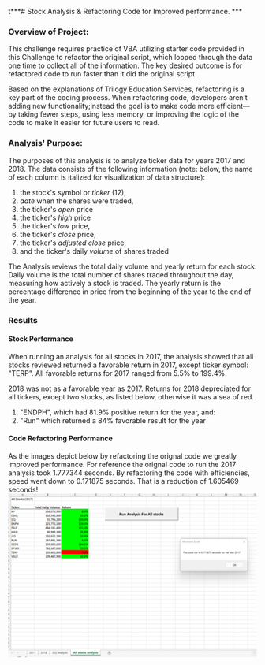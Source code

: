 t***# Stock Analysis & Refactoring Code for Improved performance.  ***

### Overview of Project:
This challenge requires practice of VBA utilizing starter code provided in this Challenge to refactor the original script, which looped through the data one time to collect all of the information. The key desired outcome is for refactored code to run faster than it did the original script.

Based on the explanations of Trilogy Education Services, refactoring is a key part of the coding process. When refactoring code, developers aren’t adding new functionality;instead the goal is to make code more efficient—by taking fewer steps, using less memory, or improving the logic of the code to make it easier for future users to read. 

### Analysis' Purpose:

The purposes of this analysis is to analyze ticker data for years 2017 and 2018.  The data consists of the following information (note: below, the name of each column is italized for visualization of data structure):
1. the stock's symbol or _ticker_ (12), 
2. _date_ when the shares were traded, 
4. the ticker's _open_ price
5. the ticker's  _high_ price
7. the ticker's _low_ price, 
9. the ticker's _close_ price, 
10. the ticker's _adjusted close_ price, 
11. and the ticker's daily _volume_ of shares traded

The Analysis reviews the total daily volume and yearly return for each stock. Daily volume is the total number of shares traded throughout the day, measuring how actively a stock is traded. The yearly return is the percentage difference in price from the beginning of the year to the end of the year. 

### Results

#### Stock Performance

When running an analysis for all stocks in 2017, the analysis showed that all stocks reviewed returned a favorable return in 2017, except ticker symbol: "TERP".    All favorable returns for 2017 ranged from 5.5% to 199.4%.  

2018 was not as a favorable year as 2017.  Returns for 2018 depreciated for all tickers, except two stocks, as listed below, otherwise it was a sea of red.  
1. "ENDPH", which had 81.9% positive return for the year, and:
2. "Run" which returned a 84% favorable result for the year

#### Code Refactoring Performance

As the images depict below by refactoring the orignal code we greatly improved performance.  For reference the orignal code to run the 2017 analysis took 1.777344 seconds.  By refactoring the code with efficiencies, speed went down to 0.171875 seconds.  That is a reduction of 1.605469 seconds!
![This is an image](https://github.com/Juligi/Stock_Analysis/blob/main/Resources/VBA_Challenge_2017.png)

